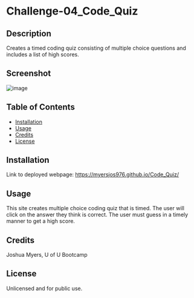 # Challenge-04_Code_Quiz

## Description
Creates a timed coding quiz consisting of multiple choice questions and includes a list of high scores.

## Screenshot
![image](https://user-images.githubusercontent.com/122832005/227318574-3c931197-174f-4ded-8e8a-51a67927a560.png)



## Table of Contents
- [Installation](#installation)
- [Usage](#usage)
- [Credits](#credits)
- [License](#license)

## Installation
Link to deployed webpage: https://myersjos976.github.io/Code_Quiz/

## Usage
This site creates multiple choice coding quiz that is timed. The user will click on the answer they think is correct. The user must guess in a timely manner to get a high score.  

## Credits  
Joshua Myers, U of U Bootcamp

## License
Unlicensed and for public use.
